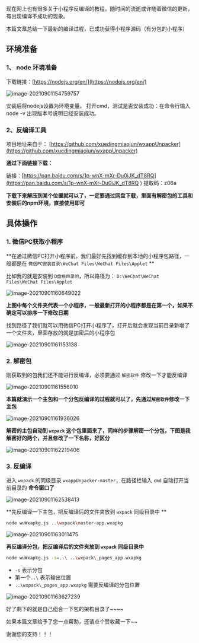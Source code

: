 现在网上也有很多关于小程序反编译的教程，随时间的流逝或许随着微信的更新，有出现编译不成功的现象。

本篇文章总结一下最新的编译过程，已成功获得小程序源码（有分包的小程序）



## 环境准备

### 1、 node 环境准备

下载链接：[https://nodejs.org/en/](https://nodejs.org/en/)

![image-20210901154759757](https://cdn.jsdelivr.net/gh/wilbur147/cdnPictureBed/article/20210901154800.png)



安装后将nodejs设置为环境变量。
打开cmd，测试是否安装成功：在命令行输入node -v 出现版本号说明已经安装成功。



### 2、反编译工具

项目地址来自于： [https://github.com/xuedingmiaojun/wxappUnpacker](https://github.com/xuedingmiaojun/wxappUnpacker) 



**通过下面链接下载：**

链接：[https://pan.baidu.com/s/1p-wnX-mXr-Du0iJK_dT8RQ](https://pan.baidu.com/s/1p-wnX-mXr-Du0iJK_dT8RQ ) 
提取码：z06a

**下载下来解压到某个位置就可以了，一定要通过网盘下载，里面有解密包的工具和安装后的npm环境，直接使用即可**



## 具体操作

### 1. 微信PC获取小程序

**在通过微信PC打开小程序前，我们最好先找到缓存到本地的小程序包路径，一般都是在 `微信PC安装目录\WeChat Files\WeChat Files\Applet` **

比如我的就是安装到 `D盘根目录的`，所以路径为： `D:\WeChat\WeChat Files\WeChat Files\Applet`

![image-20210901160649022](https://cdn.jsdelivr.net/gh/wilbur147/cdnPictureBed/article/20210901160649.png)



**上图中每个文件夹代表一个小程序，一般最新打开的小程序都是在第一个，如果不确定可以排序一下修改日期**



找到路径了我们就可以用微信PC打开小程序了，打开后就会发现当前目录新增了一个文件夹，里面存放的就是加密后的小程序包

![image-20210901161153138](https://cdn.jsdelivr.net/gh/wilbur147/cdnPictureBed/article/20210901161153.png)



### 2. 解密包

刚获取到的包我们还不能进行反编译，必须要通过 `解密软件` 修改一下才能反编译

![image-20210901161556010](https://cdn.jsdelivr.net/gh/wilbur147/cdnPictureBed/article/20210901161556.png) 





**本篇就演示一个主包和一个分包反编译的过程就可以了，先通过`解密软件`修改一下主包**

![image-20210901161936026](https://cdn.jsdelivr.net/gh/wilbur147/cdnPictureBed/article/20210901161936.png)



**解密的主包自动到 `wxpack` 这个包里面来了，同样的步骤解密一个分包，下图是我解密好的两个，并且修改了一下名称，好区分**

![image-20210901162219406](https://cdn.jsdelivr.net/gh/wilbur147/cdnPictureBed/article/20210901162219.png)





### 3. 反编译

进入 `wxpack` 的同级目录 `wxappUnpacker-master`，在路径栏输入 `cmd` 自动打开当前目录的 **命令窗口了**

![image-20210901162538413](https://cdn.jsdelivr.net/gh/wilbur147/cdnPictureBed/article/20210901162538.png)



**先反编译一下主包，把反编译后的文件夹放到 `wxpack` 同级目录中 **

```bash
node wuWxapkg.js ..\wxpack\master-app.wxapkg
```



![image-20210901163011475](https://cdn.jsdelivr.net/gh/wilbur147/cdnPictureBed/article/20210901163011.png)





**再反编译分包，把反编译后的文件夹放到 `wxpack` 同级目录中**

```bash
node wuWxapkg.js -s=..\ ..\wxpack\_pages_app.wxapkg
```

- `-s` 表示分包
- 第一个`..\` 表示输出位置
- `..\wxpack\_pages_app.wxapkg` 需要反编译的分包位置



![image-20210901163627239](https://cdn.jsdelivr.net/gh/wilbur147/cdnPictureBed/article/20210901163627.png)





好了剩下的就是自己组合一下包的架构目录了~~~~



如果本篇文章给予了您一点帮助，还请点个赞收藏一下~~

谢谢您的支持！！！











